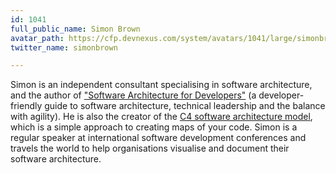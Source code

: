 ```yaml
---
id: 1041
full_public_name: Simon Brown
avatar_path: https://cfp.devnexus.com/system/avatars/1041/large/simonbrown.jpg?1510592530
twitter_name: simonbrown

---
```

Simon is an independent consultant specialising in software architecture, and the author of
                        <a href="https://leanpub.com/b/software-architecture">"Software Architecture for Developers"</a>
                        (a developer-friendly guide to software architecture, technical leadership and the balance with agility).
                        He is also the creator of the <a href="https://c4model.com">C4 software architecture model</a>,
                        which is a simple approach to creating maps of your code. Simon is a regular speaker at international
                        software development conferences and travels the world to help organisations visualise and document their software architecture.